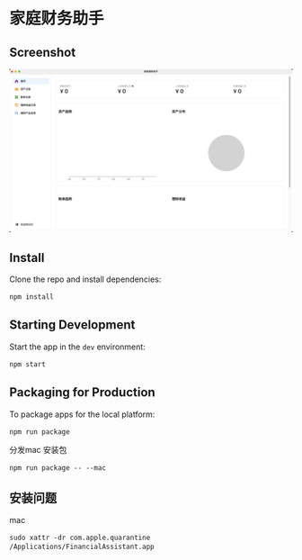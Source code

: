 # 家庭财务助手

## Screenshot

![](./screen/screen-main.png)

## Install

Clone the repo and install dependencies:

```bash
npm install
```

## Starting Development

Start the app in the `dev` environment:

```bash
npm start
```

## Packaging for Production

To package apps for the local platform:

```bash
npm run package
```

分发mac 安装包

```
npm run package -- --mac
```

## 安装问题

mac

```
sudo xattr -dr com.apple.quarantine /Applications/FinancialAssistant.app
```
